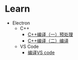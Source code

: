 # Learn

- Electron
  - C++
    - [C++编译（一）预处理](CPP/C++编译（一）预处理.md)
    - [C++编译（二）编译](CPP/C++编译（二）编译.md)
  - VS Code
    - [编译VS code](Electron/VSCode/本地编译VS&ensp;Code.md)
